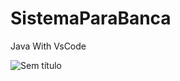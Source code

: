 # SistemaParaBanca
Java With VsCode



![Sem título](https://github.com/hanspeterdietiker/SistemaParaBanca/assets/126719678/5d1e520d-a632-45f7-88b3-1963df7316f8)
